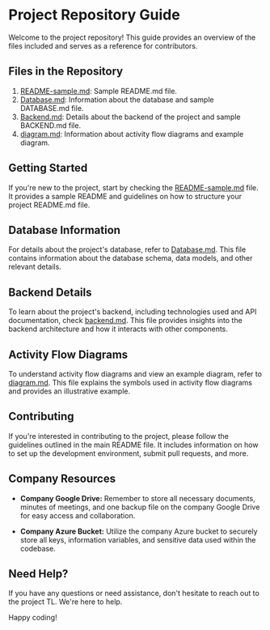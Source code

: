 # Project Repository Guide

Welcome to the project repository! This guide provides an overview of the files included and serves as a reference for contributors.

## Files in the Repository

1. [README-sample.md](README-sample.md): Sample README.md file.
2. [Database.md](Database.md): Information about the database and sample DATABASE.md file.
3. [Backend.md](Backend.md): Details about the backend of the project and sample BACKEND.md file.
4. [diagram.md](diagram.md): Information about activity flow diagrams and example diagram.

## Getting Started

If you're new to the project, start by checking the [README-sample.md](README-sample.md) file. It provides a sample README and guidelines on how to structure your project README.md file.

## Database Information

For details about the project's database, refer to [Database.md](Database.md). This file contains information about the database schema, data models, and other relevant details.

## Backend Details

To learn about the project's backend, including technologies used and API documentation, check [backend.md](backend.md). This file provides insights into the backend architecture and how it interacts with other components.

## Activity Flow Diagrams

To understand activity flow diagrams and view an example diagram, refer to [diagram.md](diagram.md). This file explains the symbols used in activity flow diagrams and provides an illustrative example.

## Contributing

If you're interested in contributing to the project, please follow the guidelines outlined in the main README file. It includes information on how to set up the development environment, submit pull requests, and more.

## Company Resources

- **Company Google Drive:** Remember to store all necessary documents, minutes of meetings, and one backup file on the company Google Drive for easy access and collaboration.
  
- **Company Azure Bucket:** Utilize the company Azure bucket to securely store all keys, information variables, and sensitive data used within the codebase.

## Need Help?

If you have any questions or need assistance, don't hesitate to reach out to the project TL. We're here to help.

Happy coding!
